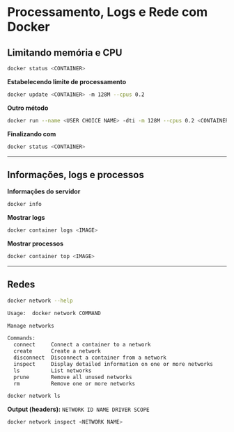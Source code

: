 # Processamento, Logs e Rede com Docker

## Limitando memória e CPU

```bash
docker status <CONTAINER>
```

**Estabelecendo limite de processamento**
```bash
docker update <CONTAINER> -m 128M --cpus 0.2
```

**Outro método**
```bash
docker run --name <USER CHOICE NAME> -dti -m 128M --cpus 0.2 <CONTAINER>
```

**Finalizando com**
```bash
docker status <CONTAINER>
```

----

## Informações, logs e processos

**Informações do servidor**
```bash
docker info
```

**Mostrar logs**
```bash
docker container logs <IMAGE>
```

**Mostrar processos**
```bash
docker container top <IMAGE>
```

----

## Redes

```bash
docker network --help
```

```txt
Usage:  docker network COMMAND

Manage networks

Commands:
  connect     Connect a container to a network
  create      Create a network
  disconnect  Disconnect a container from a network
  inspect     Display detailed information on one or more networks
  ls          List networks
  prune       Remove all unused networks
  rm          Remove one or more networks
```

```bash
docker network ls
```

**Output (headers):** `NETWORK ID NAME DRIVER SCOPE`

```bash
docker network inspect <NETWORK NAME>
```
